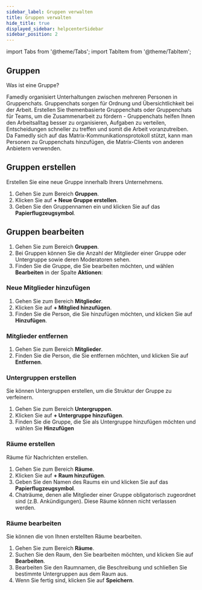 ```yaml
---
sidebar_label: Gruppen verwalten
title: Gruppen verwalten
hide_title: true
displayed_sidebar: helpcenterSidebar
sidebar_position: 2
---
```


import Tabs from '@theme/Tabs';
import TabItem from '@theme/TabItem';


<div class="hero hero--primary">
  <div class="container">
    <h2 class="hero__title">Gruppen</h2>
    <p class="hero__subtitle">Was ist eine Gruppe?</p>
    <p>Famedly organisiert Unterhaltungen zwischen mehreren Personen in Gruppenchats. Gruppenchats sorgen für Ordnung und Übersichtlichkeit bei der Arbeit. Erstellen Sie themenbasierte Gruppenchats oder Gruppenchats für Teams, um die Zusammenarbeit zu fördern - Gruppenchats helfen Ihnen den Arbeitsalltag besser zu organisieren, Aufgaben zu verteilen, Entscheidungen schneller zu treffen und somit die Arbeit voranzutreiben. Da Famedly sich auf das Matrix-Kommunikationsprotokoll stützt, kann man Personen zu Gruppenchats hinzufügen, die Matrix-Clients von anderen Anbietern verwenden.</p>
  </div>
</div>

## Gruppen erstellen

Erstellen Sie eine neue Gruppe innerhalb Ihrers Unternehmens.

<Tabs>
  <TabItem value="desktop" label="Desktop" default>
  <ol>
    <li>Gehen Sie zum Bereich <b>Gruppen</b>.</li>
    <li>Klicken Sie auf <b>+ Neue Gruppe erstellen</b>.</li>
    <li>Geben Sie den Gruppennamen ein und klicken Sie auf das <b>Papierflugzeugsymbol</b>.</li>
  </ol>
  </TabItem>
</Tabs>

## Gruppen bearbeiten

<Tabs>
  <TabItem value="desktop" label="Desktop" default>
  <ol>
    <li>Gehen Sie zum Bereich <b>Gruppen</b>.</li>
    <li>Bei Gruppen können Sie die Anzahl der Mitglieder einer Gruppe oder Untergruppe sowie deren Moderatoren sehen.</li>
    <li>Finden Sie die Gruppe, die Sie bearbeiten möchten, und wählen <b>Bearbeiten</b> in der Spalte <b>Aktionen</b>:</li>
  </ol>
  </TabItem>
</Tabs>

### Neue Mitglieder hinzufügen

<Tabs>
  <TabItem value="desktop" label="Desktop" default>
  <ol>
    <li>Gehen Sie zum Bereich <b>Mitglieder</b>.</li>
    <li>Klicken Sie auf <b>+ Mitglied hinzufügen</b>.</li>
    <li>Finden Sie die Person, die Sie hinzufügen möchten, und klicken Sie auf <b>Hinzufügen</b>.</li>
  </ol>
  </TabItem>
</Tabs>

### Mitglieder entfernen

<Tabs>
  <TabItem value="desktop" label="Desktop" default>
  <ol>
    <li>Gehen Sie zum Bereich <b>Mitglieder</b>.</li>
    <li>Finden Sie die Person, die Sie entfernen möchten, und klicken Sie auf <b>Entfernen</b>.</li>
  </ol>
  </TabItem>
</Tabs>

### Untergruppen erstellen

Sie können Untergruppen erstellen, um die Struktur der Gruppe zu verfeinern.

<Tabs>
  <TabItem value="desktop" label="Desktop" default>
  <ol>
    <li>Gehen Sie zum Bereich <b>Untergruppen</b>.</li>
    <li>Klicken Sie auf <b>+ Untergruppe hinzufügen</b>.</li>
    <li>Finden Sie die Gruppe, die Sie als Untergruppe hinzufügen möchten und wählen Sie <b>Hinzufügen</b>
  </ol>
  </TabItem>
</Tabs>

### Räume erstellen

Räume für Nachrichten erstellen.

<Tabs>
  <TabItem value="desktop" label="Desktop" default>
  <ol>
    <li>Gehen Sie zum Bereich <b>Räume</b>.</li>
    <li>Klicken Sie auf <b>+ Raum hinzufügen</b>.</li>
    <li>Geben Sie den Namen des Raums ein und klicken Sie auf das <b>Papierflugzeugsymbol</b>.</li>
    <li>Chaträume, denen alle Mitglieder einer Gruppe obligatorisch zugeordnet sind (z.B. Ankündigungen). Diese Räume können nicht verlassen werden.</li>
  </ol>
  </TabItem>
</Tabs>

### Räume bearbeiten

Sie können die von Ihnen erstellten Räume bearbeiten.

<Tabs>
  <TabItem value="desktop" label="Desktop" default>
  <ol>
    <li>Gehen Sie zum Bereich <b>Räume</b>.</li>
    <li>Suchen Sie den Raum, den Sie bearbeiten möchten, und klicken Sie auf <b>Bearbeiten</b>.</li>
    <li>Bearbeiten Sie den Raumnamen, die Beschreibung und schließen Sie bestimmte Untergruppen aus dem Raum aus.</li>
    <li>Wenn Sie fertig sind, klicken Sie auf <b>Speichern</b>.</li>
  </ol>
  </TabItem>
</Tabs>
